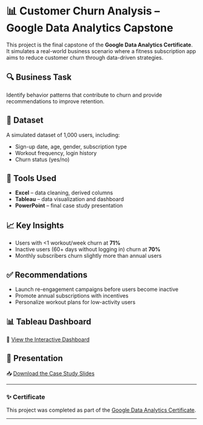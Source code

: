 # 📊 Customer Churn Analysis – Google Data Analytics Capstone

This project is the final capstone of the **Google Data Analytics Certificate**. It simulates a real-world business scenario where a fitness subscription app aims to reduce customer churn through data-driven strategies.

## 🔍 Business Task
Identify behavior patterns that contribute to churn and provide recommendations to improve retention.

## 📁 Dataset
A simulated dataset of 1,000 users, including:
- Sign-up date, age, gender, subscription type
- Workout frequency, login history
- Churn status (yes/no)

## 🧰 Tools Used
- **Excel** – data cleaning, derived columns
- **Tableau** – data visualization and dashboard
- **PowerPoint** – final case study presentation

## 📈 Key Insights
- Users with <1 workout/week churn at **71%**
- Inactive users (60+ days without logging in) churn at **70%**
- Monthly subscribers churn slightly more than annual users

## ✅ Recommendations
- Launch re-engagement campaigns before users become inactive
- Promote annual subscriptions with incentives
- Personalize workout plans for low-activity users

## 📊 Tableau Dashboard
📎 [View the Interactive Dashboard](https://public.tableau.com/app/profile/benjamin.kovacevich/viz/ChurnAnalysisforaSubscriptionBasedFitnessApp/Dashboard1)

## 📄 Presentation
📥 [Download the Case Study Slides](Churn_analysis.pdf)

---

### ✨ Certificate
This project was completed as part of the [Google Data Analytics Certificate](https://www.coursera.org/account/accomplishments/professional-cert/CP2HAGVU10PU).

---

